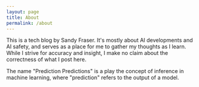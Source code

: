 ```yaml
---
layout: page
title: About
permalink: /about
---
```


This is a tech blog by Sandy Fraser. It's mostly about AI developments and AI safety, and serves as a place for me to gather my thoughts as I learn. While I strive for accuracy and insight, I make no claim about the correctness of what I post here.

The name "Prediction Predictions" is a play the concept of inference in machine learning, where "prediction" refers to the output of a model.
